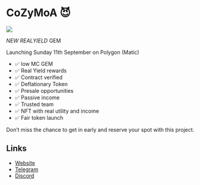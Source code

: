 # CoZyMoA 😈

![](https://files.catbox.moe/vtepog.jpg)

_NEW REALYIELD_ GEM
 
Launching Sunday 11th September on Polygon (Matic)

- ✅ low MC GEM
- ✅ Real Yield rewards
- ✅ Contract verified
- ✅ Deflationary Token
- ✅ Presale opportunities
- ✅ Passive income
- ✅ Trusted team
- ✅ NFT with real utility and income
- ✅ Fair token launch

Don’t miss the chance to get in early and reserve your spot with this project.

## Links

- [Website](buttonurl://https://cozymoa.com/)
- [Telegram](buttonurl://https://t.me/+s3o4Ywcg3VI3NzU8:same)
- [Discord](buttonurl://https://discord.gg/397tZ5YNv8)